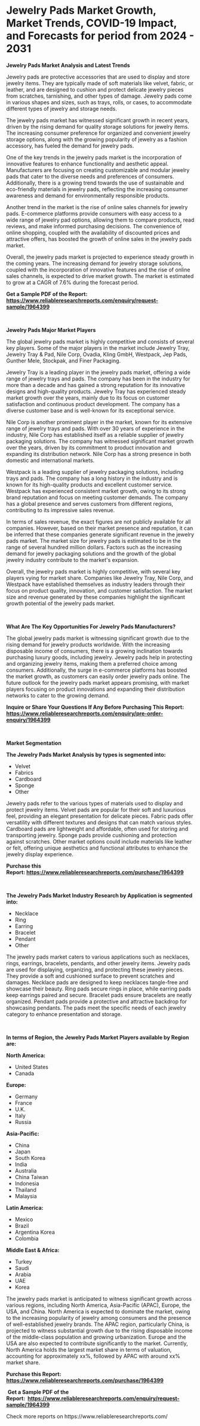 <p><h1>Jewelry Pads Market Growth, Market Trends, COVID-19 Impact, and Forecasts for period from 2024 - 2031</h1></p><p><strong>Jewelry Pads Market Analysis and Latest Trends</strong></p>
<p><p>Jewelry pads are protective accessories that are used to display and store jewelry items. They are typically made of soft materials like velvet, fabric, or leather, and are designed to cushion and protect delicate jewelry pieces from scratches, tarnishing, and other types of damage. Jewelry pads come in various shapes and sizes, such as trays, rolls, or cases, to accommodate different types of jewelry and storage needs.</p><p>The jewelry pads market has witnessed significant growth in recent years, driven by the rising demand for quality storage solutions for jewelry items. The increasing consumer preference for organized and convenient jewelry storage options, along with the growing popularity of jewelry as a fashion accessory, has fueled the demand for jewelry pads.</p><p>One of the key trends in the jewelry pads market is the incorporation of innovative features to enhance functionality and aesthetic appeal. Manufacturers are focusing on creating customizable and modular jewelry pads that cater to the diverse needs and preferences of consumers. Additionally, there is a growing trend towards the use of sustainable and eco-friendly materials in jewelry pads, reflecting the increasing consumer awareness and demand for environmentally responsible products.</p><p>Another trend in the market is the rise of online sales channels for jewelry pads. E-commerce platforms provide consumers with easy access to a wide range of jewelry pad options, allowing them to compare products, read reviews, and make informed purchasing decisions. The convenience of online shopping, coupled with the availability of discounted prices and attractive offers, has boosted the growth of online sales in the jewelry pads market.</p><p>Overall, the jewelry pads market is projected to experience steady growth in the coming years. The increasing demand for jewelry storage solutions, coupled with the incorporation of innovative features and the rise of online sales channels, is expected to drive market growth. The market is estimated to grow at a CAGR of 7.6% during the forecast period.</p></p>
<p><strong>Get a Sample PDF of the Report:&nbsp; <a href="https://www.reliableresearchreports.com/enquiry/request-sample/1964399">https://www.reliableresearchreports.com/enquiry/request-sample/1964399</a></strong></p>
<p>&nbsp;</p>
<p><strong>Jewelry Pads Major Market Players</strong></p>
<p><p>The global jewelry pads market is highly competitive and consists of several key players. Some of the major players in the market include Jewelry Tray, Jewelry Tray & Pad, Nile Corp, Ovadia, Kling GmbH, Westpack, Jep Pads, Gunther Mele, Stockpak, and Finer Packaging.</p><p>Jewelry Tray is a leading player in the jewelry pads market, offering a wide range of jewelry trays and pads. The company has been in the industry for more than a decade and has gained a strong reputation for its innovative designs and high-quality products. Jewelry Tray has experienced steady market growth over the years, mainly due to its focus on customer satisfaction and continuous product development. The company has a diverse customer base and is well-known for its exceptional service.</p><p>Nile Corp is another prominent player in the market, known for its extensive range of jewelry trays and pads. With over 30 years of experience in the industry, Nile Corp has established itself as a reliable supplier of jewelry packaging solutions. The company has witnessed significant market growth over the years, driven by its commitment to product innovation and expanding its distribution network. Nile Corp has a strong presence in both domestic and international markets.</p><p>Westpack is a leading supplier of jewelry packaging solutions, including trays and pads. The company has a long history in the industry and is known for its high-quality products and excellent customer service. Westpack has experienced consistent market growth, owing to its strong brand reputation and focus on meeting customer demands. The company has a global presence and serves customers from different regions, contributing to its impressive sales revenue.</p><p>In terms of sales revenue, the exact figures are not publicly available for all companies. However, based on their market presence and reputation, it can be inferred that these companies generate significant revenue in the jewelry pads market. The market size for jewelry pads is estimated to be in the range of several hundred million dollars. Factors such as the increasing demand for jewelry packaging solutions and the growth of the global jewelry industry contribute to the market's expansion.</p><p>Overall, the jewelry pads market is highly competitive, with several key players vying for market share. Companies like Jewelry Tray, Nile Corp, and Westpack have established themselves as industry leaders through their focus on product quality, innovation, and customer satisfaction. The market size and revenue generated by these companies highlight the significant growth potential of the jewelry pads market.</p></p>
<p>&nbsp;</p>
<p><strong>What Are The Key Opportunities For Jewelry Pads Manufacturers?</strong></p>
<p><p>The global jewelry pads market is witnessing significant growth due to the rising demand for jewelry products worldwide. With the increasing disposable income of consumers, there is a growing inclination towards purchasing luxury goods, including jewelry. Jewelry pads help in protecting and organizing jewelry items, making them a preferred choice among consumers. Additionally, the surge in e-commerce platforms has boosted the market growth, as customers can easily order jewelry pads online. The future outlook for the jewelry pads market appears promising, with market players focusing on product innovations and expanding their distribution networks to cater to the growing demand.</p></p>
<p><strong>Inquire or Share Your Questions If Any Before Purchasing This Report: <a href="https://www.reliableresearchreports.com/enquiry/pre-order-enquiry/1964399">https://www.reliableresearchreports.com/enquiry/pre-order-enquiry/1964399</a></strong></p>
<p>&nbsp;</p>
<p><strong>Market Segmentation</strong></p>
<p><strong>The Jewelry Pads Market Analysis by types is segmented into:</strong></p>
<p><ul><li>Velvet</li><li>Fabrics</li><li>Cardboard</li><li>Sponge</li><li>Other</li></ul></p>
<p><p>Jewelry pads refer to the various types of materials used to display and protect jewelry items. Velvet pads are popular for their soft and luxurious feel, providing an elegant presentation for delicate pieces. Fabric pads offer versatility with different textures and designs that can match various styles. Cardboard pads are lightweight and affordable, often used for storing and transporting jewelry. Sponge pads provide cushioning and protection against scratches. Other market options could include materials like leather or felt, offering unique aesthetics and functional attributes to enhance the jewelry display experience.</p></p>
<p><strong>Purchase this Report:&nbsp;<a href="https://www.reliableresearchreports.com/purchase/1964399">https://www.reliableresearchreports.com/purchase/1964399</a></strong></p>
<p>&nbsp;</p>
<p><strong>The Jewelry Pads Market Industry Research by Application is segmented into:</strong></p>
<p><ul><li>Necklace</li><li>Ring</li><li>Earring</li><li>Bracelet</li><li>Pendant</li><li>Other</li></ul></p>
<p><p>The jewelry pads market caters to various applications such as necklaces, rings, earrings, bracelets, pendants, and other jewelry items. Jewelry pads are used for displaying, organizing, and protecting these jewelry pieces. They provide a soft and cushioned surface to prevent scratches and damages. Necklace pads are designed to keep necklaces tangle-free and showcase their beauty. Ring pads secure rings in place, while earring pads keep earrings paired and secure. Bracelet pads ensure bracelets are neatly organized. Pendant pads provide a protective and attractive backdrop for showcasing pendants. The pads meet the specific needs of each jewelry category to enhance presentation and storage.</p></p>
<p>&nbsp;</p>
<p><strong>In terms of Region, the Jewelry Pads Market Players available by Region are:</strong></p>
<p>
    <p> <strong> North America: </strong>
        <ul>
            <li>United States</li>
            <li>Canada</li>
        </ul>
        </p> 
    <p> <strong> Europe: </strong>
        <ul>
            <li>Germany</li>
            <li>France</li>
            <li>U.K.</li>
            <li>Italy</li>
            <li>Russia</li>
        </ul>
        </p> 
    <p> <strong> Asia-Pacific: </strong>
        <ul>
            <li>China</li>
            <li>Japan</li>
            <li>South Korea</li>
            <li>India</li>
            <li>Australia</li>
            <li>China Taiwan</li>
            <li>Indonesia</li>
            <li>Thailand</li>
            <li>Malaysia</li>
        </ul>
        </p> 
    <p> <strong> Latin America: </strong>
        <ul>
            <li>Mexico</li>
            <li>Brazil</li>
            <li>Argentina Korea</li>
            <li>Colombia</li>
        </ul>
        </p> 
    <p> <strong> Middle East & Africa: </strong>
        <ul>
            <li>Turkey</li>
            <li>Saudi</li>
            <li>Arabia</li>
            <li>UAE</li>
            <li>Korea</li>
        </ul>
    </p>
    </p>
<p><p>The jewelry pads market is anticipated to witness significant growth across various regions, including North America, Asia-Pacific (APAC), Europe, the USA, and China. North America is expected to dominate the market, owing to the increasing popularity of jewelry among consumers and the presence of well-established jewelry brands. The APAC region, particularly China, is projected to witness substantial growth due to the rising disposable income of the middle-class population and growing urbanization. Europe and the USA are also expected to contribute significantly to the market. Currently, North America holds the largest market share in terms of valuation, accounting for approximately xx%, followed by APAC with around xx% market share.</p></p>
<p><strong>Purchase this Report: <a href="https://www.reliableresearchreports.com/purchase/1964399">https://www.reliableresearchreports.com/purchase/1964399</a></strong></p>
<p>&nbsp;<strong>Get a Sample PDF of the Report:&nbsp;&nbsp;<a href="https://www.reliableresearchreports.com/enquiry/request-sample/1964399">https://www.reliableresearchreports.com/enquiry/request-sample/1964399</a></strong></p>
<p><strong></strong></p>
<p>Check more reports on https://www.reliableresearchreports.com/</p>